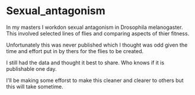 # Sexual_antagonism

 In my masters I workdon sexual antagonism in Drosophila melanogaster. This involved selected lines of flies and comparing aspects of thier fitness.

 Unfortunately this was never published which I thought was odd given the time and effort put in by thers for the flies to be created.

 I still had the data and thought it best to share. Who knows if it is publishable one day.

I'll be making some efforst to make this cleaner and clearer to others but this will take sometime.
